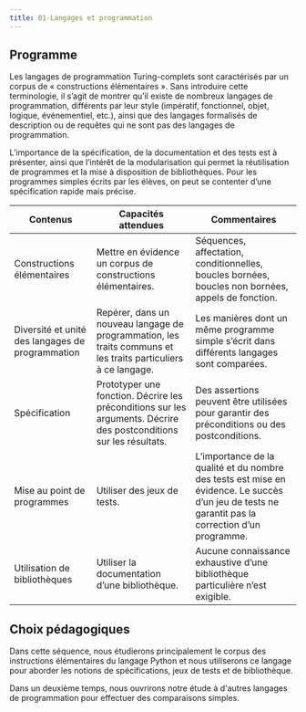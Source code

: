 ```yaml
---
title: 01-Langages et programmation
---
```


## Programme

Les langages de programmation Turing-complets sont caractérisés par un corpus de « constructions élémentaires ». Sans introduire cette terminologie, il s’agit de montrer qu’il existe de nombreux langages de programmation, différents par leur style (impératif, fonctionnel, objet, logique, événementiel, etc.), ainsi que des langages formalisés de description ou de requêtes qui ne sont pas des langages de programmation.

L’importance de la spécification, de la documentation et des tests est à présenter, ainsi que l’intérêt de la modularisation qui permet la réutilisation de programmes et la mise à disposition de bibliothèques. Pour les programmes simples écrits par les élèves, on peut se contenter d’une spécification rapide mais précise.

| Contenus | Capacités attendues | Commentaires |
|------- |--------- |------ |
| Constructions élémentaires | Mettre en évidence un corpus de constructions élémentaires. | Séquences, affectation, conditionnelles, boucles bornées, boucles non bornées, appels de fonction. |
| Diversité et unité des langages de programmation | Repérer, dans un nouveau langage de programmation, les traits communs et les traits particuliers à ce langage. | Les manières dont un même programme simple s’écrit dans différents langages sont comparées. |
| Spécification | Prototyper une fonction. Décrire les préconditions sur les arguments. Décrire des postconditions sur les résultats. | Des assertions peuvent être utilisées pour garantir des préconditions ou des postconditions. |
| Mise au point de programmes | Utiliser des jeux de tests. | L’importance de la qualité et du nombre des tests est mise en évidence. Le succès d’un jeu de tests ne garantit pas la correction d’un programme. |
| Utilisation de bibliothèques | Utiliser la documentation d’une bibliothèque. | Aucune connaissance exhaustive d’une bibliothèque particulière n’est exigible. |

## Choix pédagogiques

Dans cette séquence, nous étudierons principalement le corpus des instructions élémentaires du langage Python et nous utiliserons ce langage pour aborder les notions de spécifications, jeux de tests et de bibliothèque.

Dans un deuxième temps, nous ouvrirons notre étude à d'autres langages de programmation pour effectuer des comparaisons simples. 
